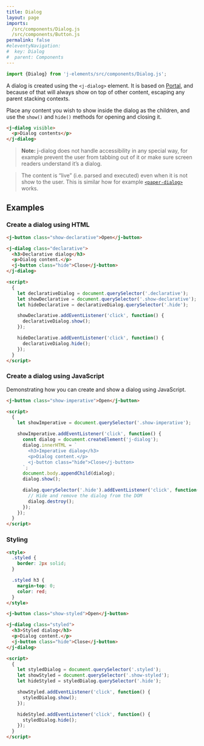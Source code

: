 ```yaml
---
title: Dialog
layout: page
imports:
  /src/components/Dialog.js
  /src/components/Button.js
permalink: false
#eleventyNavigation:
#  key: Dialog
#  parent: Components
---
```


```javascript
import {Dialog} from 'j-elements/src/components/Dialog.js';
```
<module-size modules="components/Dialog.js,util/DefineElementMixin.js,util/Portal.js,util/LightStyleMixin.js,util/css.js,util/bemToShadow.js"></module-size>

A dialog is created using the `<j-dialog>` element. It is based on [Portal](/util/portal), and because of that will always show on top of other content, escaping any parent stacking contexts.

Place any content you wish to show inside the dialog as the children, and use the `show()` and `hide()` methods for opening and closing it.

```html
<j-dialog visible>
  <p>Dialog contents</p>
</j-dialog>
```

> **Note:** j-dialog does not handle accessibility in any special way, for example prevent the user from tabbing out of it or make sure screen readers understand it’s a dialog.

> The content is “live” (i.e. parsed and executed) even when it is not show to the user. This is similar how for example [`<paper-dialog>`](https://www.webcomponents.org/element/PolymerElements/paper-dialog) works.

## Examples

### Create a dialog using HTML

<render-example></render-example>

```html
<j-button class="show-declarative">Open</j-button>

<j-dialog class="declarative">
  <h3>Declarative dialog</h3>
  <p>Dialog content.</p>
  <j-button class="hide">Close</j-button>
</j-dialog>

<script>
  {
    let declarativeDialog = document.querySelector('.declarative');
    let showDeclarative = document.querySelector('.show-declarative');
    let hideDeclarative = declarativeDialog.querySelector('.hide');

    showDeclarative.addEventListener('click', function() {
      declarativeDialog.show();
    });

    hideDeclarative.addEventListener('click', function() {
      declarativeDialog.hide();
    });
  }
</script>
```


### Create a dialog using JavaScript

Demonstrating how you can create and show a dialog using JavaScript.

<render-example></render-example>

```html
<j-button class="show-imperative">Open</j-button>

<script>
  {
    let showImperative = document.querySelector('.show-imperative');

    showImperative.addEventListener('click', function() {
      const dialog = document.createElement('j-dialog');
      dialog.innerHTML = `
        <h3>Imperative dialog</h3>
        <p>Dialog content.</p>
        <j-button class="hide">Close</j-button>
      `;
      document.body.appendChild(dialog);
      dialog.show();

      dialog.querySelector('.hide').addEventListener('click', function() {
        // Hide and remove the dialog from the DOM
        dialog.destroy();
      });
    });
  }
</script>
```


### Styling

<render-example></render-example>

```html
<style>
  .styled {
    border: 2px solid;
  }

  .styled h3 {
    margin-top: 0;
    color: red;
  }
</style>

<j-button class="show-styled">Open</j-button>

<j-dialog class="styled">
  <h3>Styled dialog</h3>
  <p>Dialog content.</p>
  <j-button class="hide">Close</j-button>
</j-dialog>

<script>
  {
    let styledDialog = document.querySelector('.styled');
    let showStyled = document.querySelector('.show-styled');
    let hideStyled = styledDialog.querySelector('.hide');

    showStyled.addEventListener('click', function() {
      styledDialog.show();
    });

    hideStyled.addEventListener('click', function() {
      styledDialog.hide();
    });
  }
</script>
```
